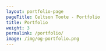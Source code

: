 ```yaml
---
layout: portfolio-page
pageTitle: Celtson Toote - Portfolio
title: Portfolio
weight: 3
permalink: /portfolio/
image: /img/og-portfolio.png
---
```

